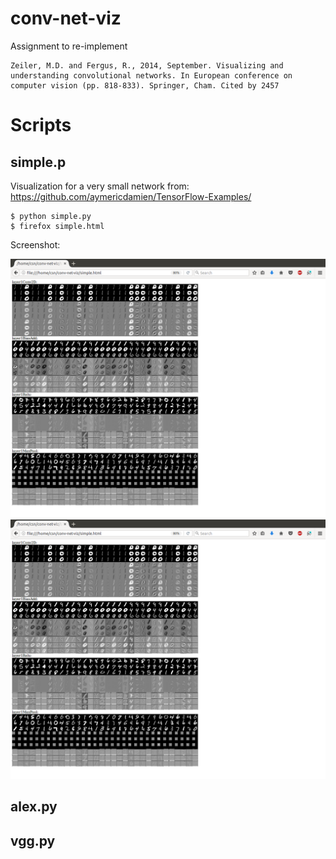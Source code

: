 # conv-net-viz

Assignment to re-implement
```
Zeiler, M.D. and Fergus, R., 2014, September. Visualizing and understanding convolutional networks. In European conference on computer vision (pp. 818-833). Springer, Cham. Cited by 2457
```

# Scripts

## simple.p
Visualization for a very small network from: https://github.com/aymericdamien/TensorFlow-Examples/
```
$ python simple.py
$ firefox simple.html
```
Screenshot:

![simple screenshot](https://raw.githubusercontent.com/csnemes2/conv-net-viz/master/simple_screen.png)
![simple screenshot](simple_screen.png)

## alex.py
## vgg.py
